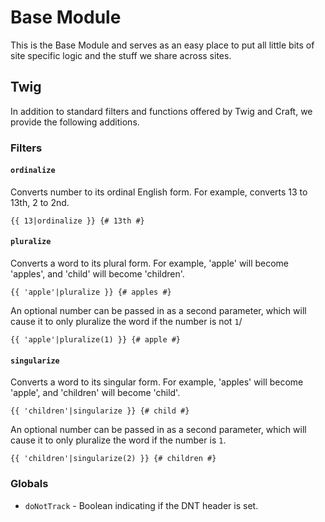 # Base Module

This is the Base Module and serves as an easy place to put all little bits of site specific logic and the stuff we share across sites.

## Twig

In addition to standard filters and functions offered by Twig and Craft, we provide the following additions.

### Filters

#### `ordinalize`

Converts number to its ordinal English form. For example, converts 13 to 13th, 2 to 2nd.

```twig
{{ 13|ordinalize }} {# 13th #}
```

#### `pluralize`

Converts a word to its plural form. For example, 'apple' will become 'apples', and 'child' will become 'children'.

```twig
{{ 'apple'|pluralize }} {# apples #}
```

An optional number can be passed in as a second parameter, which will cause it to only pluralize the word if the number is not `1`/

```twig
{{ 'apple'|pluralize(1) }} {# apple #}
```

#### `singularize`

Converts a word to its singular form. For example, 'apples' will become 'apple', and 'children' will become 'child'.

```twig
{{ 'children'|singularize }} {# child #}
```

An optional number can be passed in as a second parameter, which will cause it to only pluralize the word if the number is `1`.

```twig
{{ 'children'|singularize(2) }} {# children #}
```

### Globals

- `doNotTrack` - Boolean indicating if the DNT header is set.
